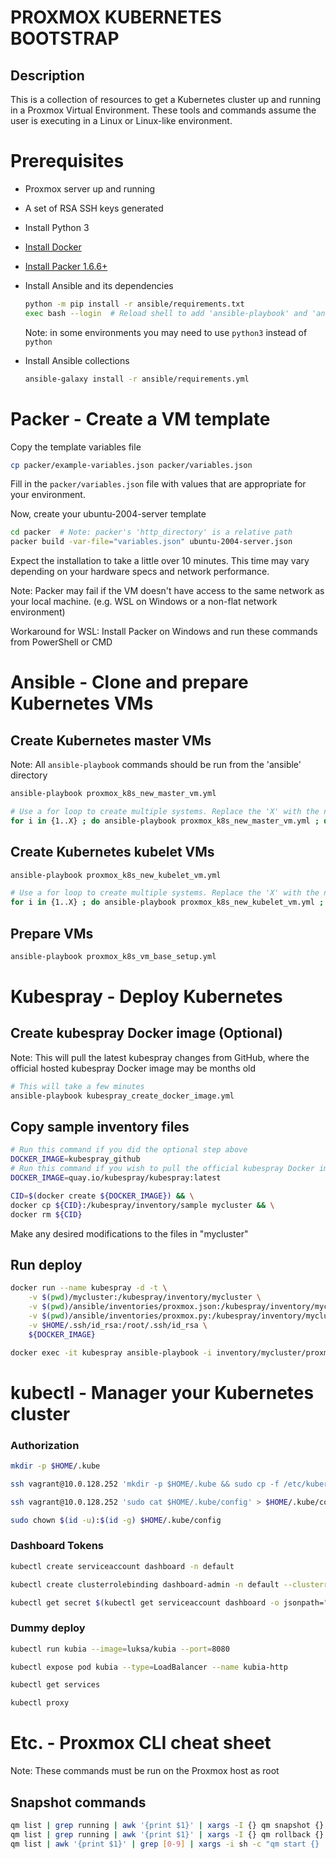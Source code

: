 # PROXMOX KUBERNETES BOOTSTRAP

## Description
This is a collection of resources to get a Kubernetes cluster up and running in a Proxmox Virtual Environment. These tools and commands assume the user is executing in a Linux or Linux-like environment.
# Prerequisites
* Proxmox server up and running
* A set of RSA SSH keys generated
* Install Python 3
* [Install Docker](https://github.com/docker/docker-install#usage)
* [Install Packer 1.6.6+](https://learn.hashicorp.com/tutorials/packer/getting-started-install)
* Install Ansible and its dependencies

    ```bash
    python -m pip install -r ansible/requirements.txt
    exec bash --login  # Reload shell to add 'ansible-playbook' and 'ansible-galaxy' to your path
    ```
    Note: in some environments you may need to use `python3` instead of `python`
* Install Ansible collections
    ```bash
    ansible-galaxy install -r ansible/requirements.yml
    ```

# Packer - Create a VM template
Copy the template variables file
```bash
cp packer/example-variables.json packer/variables.json
```
Fill in the `packer/variables.json` file with values that are appropriate for your environment.

Now, create your ubuntu-2004-server template
```bash
cd packer  # Note: packer's 'http_directory' is a relative path
packer build -var-file="variables.json" ubuntu-2004-server.json
```
Expect the installation to take a little over 10 minutes. This time may vary depending on your hardware specs and network performance.

Note: Packer may fail if the VM doesn't have access to the same network as your local machine. (e.g. WSL on Windows or a non-flat network environment)

Workaround for WSL: Install Packer on Windows and run these commands from PowerShell or CMD

# Ansible - Clone and prepare Kubernetes VMs
## Create Kubernetes master VMs
Note: All `ansible-playbook` commands should be run from the 'ansible' directory

```bash
ansible-playbook proxmox_k8s_new_master_vm.yml

# Use a for loop to create multiple systems. Replace the 'X' with the number of VMs you want.
for i in {1..X} ; do ansible-playbook proxmox_k8s_new_master_vm.yml ; done
```
## Create Kubernetes kubelet VMs
```bash
ansible-playbook proxmox_k8s_new_kubelet_vm.yml

# Use a for loop to create multiple systems. Replace the 'X' with the number of VMs you want.
for i in {1..X} ; do ansible-playbook proxmox_k8s_new_kubelet_vm.yml ; done
```

## Prepare VMs
```bash
ansible-playbook proxmox_k8s_vm_base_setup.yml
```
# Kubespray - Deploy Kubernetes

## Create kubespray Docker image (Optional)
Note: This will pull the latest kubespray changes from GitHub, where the official hosted kubespray Docker image may be months old
```bash
# This will take a few minutes
ansible-playbook kubespray_create_docker_image.yml
```
## Copy sample inventory files
```bash
# Run this command if you did the optional step above
DOCKER_IMAGE=kubespray_github
# Run this command if you wish to pull the official kubespray Docker image
DOCKER_IMAGE=quay.io/kubespray/kubespray:latest

CID=$(docker create ${DOCKER_IMAGE}) && \
docker cp ${CID}:/kubespray/inventory/sample mycluster && \
docker rm ${CID}
```

Make any desired modifications to the files in "mycluster"

## Run deploy
```bash
docker run --name kubespray -d -t \
    -v $(pwd)/mycluster:/kubespray/inventory/mycluster \
    -v $(pwd)/ansible/inventories/proxmox.json:/kubespray/inventory/mycluster/proxmox.json \
    -v $(pwd)/ansible/inventories/proxmox.py:/kubespray/inventory/mycluster/proxmox.py \
    -v $HOME/.ssh/id_rsa:/root/.ssh/id_rsa \
    ${DOCKER_IMAGE}

docker exec -it kubespray ansible-playbook -i inventory/mycluster/proxmox.py -i inventory/mycluster/inventory.ini  --user=vagrant --become --become-user=root cluster.yml
```
# kubectl - Manager your Kubernetes cluster
### Authorization
```bash
mkdir -p $HOME/.kube

ssh vagrant@10.0.128.252 'mkdir -p $HOME/.kube && sudo cp -f /etc/kubernetes/admin.conf $HOME/.kube/config'

ssh vagrant@10.0.128.252 'sudo cat $HOME/.kube/config' > $HOME/.kube/config

sudo chown $(id -u):$(id -g) $HOME/.kube/config
```

### Dashboard Tokens
```bash
kubectl create serviceaccount dashboard -n default

kubectl create clusterrolebinding dashboard-admin -n default --clusterrole=cluster-admin --serviceaccount=default:dashboard

kubectl get secret $(kubectl get serviceaccount dashboard -o jsonpath="{.secrets[0].name}") -o jsonpath="{.data.token}" | base64 --decode
```

### Dummy deploy
```bash
kubectl run kubia --image=luksa/kubia --port=8080

kubectl expose pod kubia --type=LoadBalancer --name kubia-http

kubectl get services

kubectl proxy
```
# Etc. - Proxmox CLI cheat sheet
Note: These commands must be run on the Proxmox host as root
## Snapshot commands
```bash
qm list | grep running | awk '{print $1}' | xargs -I {} qm snapshot {} base --vmstate true
qm list | grep running | awk '{print $1}' | xargs -I {} qm rollback {} base
qm list | awk '{print $1}' | grep [0-9] | xargs -i sh -c "qm start {} || true"
```